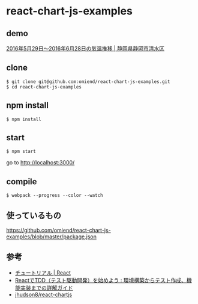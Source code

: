 # react-chart-js-examples

## demo

[2016年5月29日〜2016年6月28日の気温推移 | 静岡県静岡市清水区](http://omiend.github.io/react-temperature/index.html)

## clone

```
$ git clone git@github.com:omiend/react-chart-js-examples.git
$ cd react-chart-js-examples
```

## npm install
```
$ npm install
```

## start
```
$ npm start
```

go to [http://localhost:3000/](http://localhost:3000/)

## compile
```
$ webpack --progress --color --watch
```

## 使っているもの

https://github.com/omiend/react-chart-js-examples/blob/master/package.json

## 参考

- [チュートリアル | React](https://facebook.github.io/react/docs/tutorial-ja-JP.html)
- [ReactでTDD（テスト駆動開発）を始めよう : 環境構築からテスト作成、機能実装までの詳解ガイド](http://postd.cc/getting-started-with-tdd-in-react/)
- [jhudson8/react-chartjs](https://github.com/jhudson8/react-chartjs)
